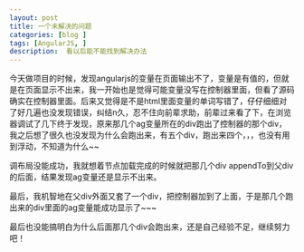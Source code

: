 ```yaml
---
layout: post
title: 一个未解决的问题
categories: [blog ]
tags: [AngularJS, ]
description:  看以后能不能找到解决办法
---
```


今天做项目的时候，发现angularjs的变量在页面输出不了，变量是有值的，但就是在页面显示不出来，我一开始也是觉得可能变量没写在控制器里面，但看了源码确实在控制器里面。后来又觉得是不是html里面变量的单词写错了，仔仔细细对了好几遍也没发现错误，纠结n久，忍不住向前辈求助，前辈过来看了下，在浏览器调试了几下终于发现，原来那几个ag变量所在的div跑出了控制器的那个div，我之后想了很久也没发现为什么会跑出来，有五个div，跑出来四个，，，也没有用到浮动，不知道为什么~~

调布局没能成功，我就想着节点加载完成的时候就把那几个div appendTo到父div的后面，结果发现ag变量还是显示不出来。

最后，我机智地在父div外面又套了一个div，把控制器加到了上面，于是那几个跑出来的div里面的ag变量能成功显示了~~~

最后也没能搞明白为什么后面那几个div会跑出来，还是自己经验不足，继续努力吧！

